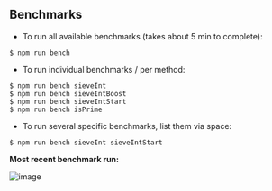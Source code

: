 Benchmarks
----------

* To run all available benchmarks (takes about 5 min to complete):

```shell
$ npm run bench
```

* To run individual benchmarks / per method:

```shell
$ npm run bench sieveInt
$ npm run bench sieveIntBoost
$ npm run bench sieveIntStart
$ npm run bench isPrime
```

* To run several specific benchmarks, list them via space:

```shell
$ npm run bench sieveInt sieveIntStart
```

**Most recent benchmark run:**

![image](https://user-images.githubusercontent.com/5108906/137644769-e952ddb0-8531-47d3-b842-dbc77b92dfd8.png)

